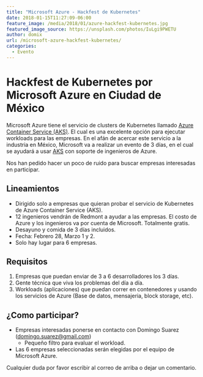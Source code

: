 ```yaml
---
title: "Microsoft Azure - Hackfest de Kubernetes"
date: 2018-01-15T11:27:09-06:00
feature_image: /media/2018/01/azure-hackfest-kubernetes.jpg
featured_image_source: https://unsplash.com/photos/IuLgi9PWETU
author: domix
url: /microsoft-azure-hackfest-kubernetes/
categories:
  - Evento
---
```


# Hackfest de Kubernetes por Microsoft Azure en Ciudad de México

Microsoft Azure tiene el servicio de clusters de Kubernetes llamado [Azure Container Service (AKS)][1]. El cual es una excelente opción para ejecutar workloads para las empresas. En el afán de acercar este servicio a la industria en México, Microsoft va a realizar un evento de 3 días, en el cual se ayudará a usar [AKS][1] con soporte de ingenieros de Azure.

Nos han pedido hacer un poco de ruido para buscar empresas interesadas en participar.

## Lineamientos

* Dirigido solo a empresas que quieran probar el servicio de Kubernetes de Azure Container Service (AKS).
* 12 ingenieros vendrán de Redmont a ayudar a las empresas. El costo de Azure y los ingenieros va por cuenta de Microsoft. Totalmente gratis.
* Desayuno y comida de 3 días incluidos.
* Fecha: Febrero 28, Marzo 1 y 2.
* Solo hay lugar para 6 empresas.


## Requisitos

1. Empresas que puedan enviar de 3 a 6 desarrolladores los 3 días.
2. Gente técnica que viva los problemas del día a día.
3. Workloads (aplicaciones) que puedan correr en contenedores y usando los servicios de Azure (Base de datos, mensajeria, block storage, etc).

## ¿Como participar?

* Empresas interesadas ponerse en contacto con Domingo Suarez (domingo.suarez@gmail.com)
  * Pequeño filtro para evaluar el workload.
* Las 6 empresas seleccionadas serán elegidas por el equipo de Microsoft Azure.

Cualquier duda por favor escribir al correo de arriba o dejar un comentario.


[1]: https://azure.microsoft.com/en-us/services/container-service/